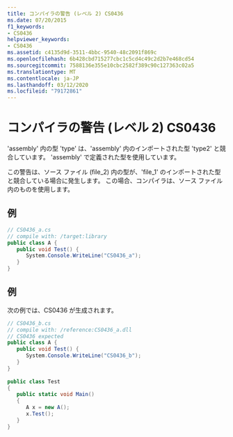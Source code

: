```yaml
---
title: コンパイラの警告 (レベル 2) CS0436
ms.date: 07/20/2015
f1_keywords:
- CS0436
helpviewer_keywords:
- CS0436
ms.assetid: c4135d9d-3511-4bbc-9540-48c2091f869c
ms.openlocfilehash: 6b428cbd715277cbc1c5cd4c49c2d2b7e468cd54
ms.sourcegitcommit: 7588136e355e10cbc2582f389c90c127363c02a5
ms.translationtype: MT
ms.contentlocale: ja-JP
ms.lasthandoff: 03/12/2020
ms.locfileid: "79172861"
---
```

# <a name="compiler-warning-level-2-cs0436"></a>コンパイラの警告 (レベル 2) CS0436
'assembly' 内の型 'type' は、'assembly' 内のインポートされた型 'type2' と競合しています。 'assembly' で定義された型を使用しています。  
  
 この警告は、ソース ファイル (file_2) 内の型が、'file_1' のインポートされた型と競合している場合に発生します。 この場合、コンパイラは、ソース ファイル内のものを使用します。  
  
## <a name="example"></a>例  
  
```csharp  
// CS0436_a.cs  
// compile with: /target:library  
public class A {  
   public void Test() {  
      System.Console.WriteLine("CS0436_a");  
   }  
}  
```  
  
## <a name="example"></a>例  
 次の例では、CS0436 が生成されます。  
  
```csharp  
// CS0436_b.cs  
// compile with: /reference:CS0436_a.dll  
// CS0436 expected  
public class A {
   public void Test() {  
      System.Console.WriteLine("CS0436_b");  
   }  
}  
  
public class Test
{  
   public static void Main()
   {  
      A x = new A();  
      x.Test();  
   }  
}  
```
